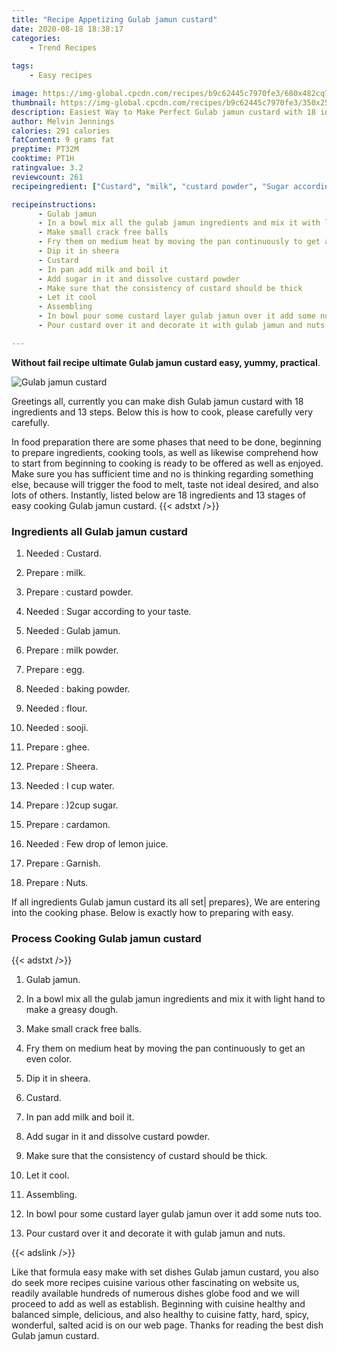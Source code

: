 ```yaml
---
title: "Recipe Appetizing Gulab jamun custard"
date: 2020-08-18 18:38:17
categories:
    - Trend Recipes
    
tags:
    - Easy recipes

image: https://img-global.cpcdn.com/recipes/b9c62445c7970fe3/680x482cq70/gulab-jamun-custard-recipe-main-photo.jpg
thumbnail: https://img-global.cpcdn.com/recipes/b9c62445c7970fe3/350x250cq70/gulab-jamun-custard-recipe-main-photo.jpg
description: Easiest Way to Make Perfect Gulab jamun custard with 18 ingredients and 13 stages of easy cooking.
author: Melvin Jennings
calories: 291 calories
fatContent: 9 grams fat
preptime: PT32M
cooktime: PT1H
ratingvalue: 3.2
reviewcount: 261
recipeingredient: ["Custard", "milk", "custard powder", "Sugar according to your taste", "Gulab jamun", "milk powder", "egg", "baking powder", "flour", "sooji", "ghee", "Sheera", "I cup water", "2cup sugar", "cardamon", "Few drop of lemon juice", "Garnish", "Nuts"]

recipeinstructions: 
      - Gulab jamun 
      - In a bowl mix all the gulab jamun ingredients and mix it with light hand to make a greasy dough 
      - Make small crack free balls 
      - Fry them on medium heat by moving the pan continuously to get an even color 
      - Dip it in sheera 
      - Custard 
      - In pan add milk and boil it 
      - Add sugar in it and dissolve custard powder 
      - Make sure that the consistency of custard should be thick 
      - Let it cool 
      - Assembling 
      - In bowl pour some custard layer gulab jamun over it add some nuts too 
      - Pour custard over it and decorate it with gulab jamun and nuts

---
```




**Without fail recipe ultimate Gulab jamun custard easy, yummy, practical**. 


![Gulab jamun custard](https://img-global.cpcdn.com/recipes/b9c62445c7970fe3/680x482cq70/gulab-jamun-custard-recipe-main-photo.jpg "Gulab jamun custard")




Greetings all, currently you can make dish Gulab jamun custard with 18 ingredients and 13 steps. Below this is how to cook, please carefully very carefully.

In food preparation there are some phases that need to be done, beginning to prepare ingredients, cooking tools, as well as likewise comprehend how to start from beginning to cooking is ready to be offered as well as enjoyed. Make sure you has sufficient time and no is thinking regarding something else, because will trigger the food to melt, taste not ideal desired, and also lots of others. Instantly, listed below are 18 ingredients and 13 stages of easy cooking Gulab jamun custard.
{{< adstxt />}}

### Ingredients all Gulab jamun custard


1. Needed  : Custard.

1. Prepare  : milk.

1. Prepare  : custard powder.

1. Needed  : Sugar according to your taste.

1. Needed  : Gulab jamun.

1. Prepare  : milk powder.

1. Prepare  : egg.

1. Needed  : baking powder.

1. Needed  : flour.

1. Needed  : sooji.

1. Prepare  : ghee.

1. Prepare  : Sheera.

1. Needed  : I cup water.

1. Prepare  : )2cup sugar.

1. Prepare  : cardamon.

1. Needed  : Few drop of lemon juice.

1. Prepare  : Garnish.

1. Prepare  : Nuts.



If all ingredients Gulab jamun custard its all set| prepares}, We are entering into the cooking phase. Below is exactly how to preparing with easy.

### Process Cooking Gulab jamun custard

{{< adstxt />}}


1. Gulab jamun.



1. In a bowl mix all the gulab jamun ingredients and mix it with light hand to make a greasy dough.



1. Make small crack free balls.



1. Fry them on medium heat by moving the pan continuously to get an even color.



1. Dip it in sheera.



1. Custard.



1. In pan add milk and boil it.



1. Add sugar in it and dissolve custard powder.



1. Make sure that the consistency of custard should be thick.



1. Let it cool.



1. Assembling.



1. In bowl pour some custard layer gulab jamun over it add some nuts too.



1. Pour custard over it and decorate it with gulab jamun and nuts.





{{< adslink />}}

Like that formula easy make with set dishes Gulab jamun custard, you also do seek more recipes cuisine various other fascinating on website us, readily available hundreds of numerous dishes globe food and we will proceed to add as well as establish. Beginning with cuisine healthy and balanced simple, delicious, and also healthy to cuisine fatty, hard, spicy, wonderful, salted acid is on our web page. Thanks for reading the best dish Gulab jamun custard.

